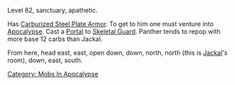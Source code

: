 Level 82, sanctuary, apathetic.

Has [Carburized Steel Plate
Armor](Carburized_Steel_Plate_Armor "wikilink"). To get to him one must
venture into [Apocalypse](:Category:Apocalypse.md "wikilink"). Cast a
[Portal](Portal "wikilink") to [Skeletal
Guard](Skeletal_Guard "wikilink"). Panther tends to repop with more base
12 carbs than Jackal.

From here, head east, east, open down, down, north, north (this is
[Jackal](Jackal "wikilink")'s room), down, east, south.

[Category: Mobs In Apocalypse](Category:_Mobs_In_Apocalypse "wikilink")
